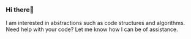 ### Hi there👋

I am interested in abstractions such as code structures and algorithms.
Need help with your code? Let me know how I can be of assistance.
